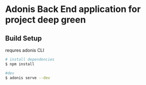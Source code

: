 # Adonis Back End application for project deep green

## Build Setup
requres adonis CLI
```bash
# install dependencies
$ npm install

#dev
$ adonis serve --dev
```
